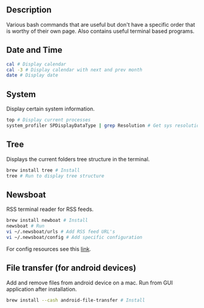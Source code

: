 ## Description

Various bash commands that are useful but don't have a specific order that is worthy of their own page. Also contains useful terminal based programs.

## Date and Time

```bash
cal # Display calendar
cal -3 # Display calendar with next and prev month
date # Display date
```

## System
Display certain system information.

```bash
top # Display current processes
system_profiler SPDisplayDataType | grep Resolution # Get sys resolution (MacOS)
```

## Tree
Displays the current folders tree structure in the terminal.

```bash
brew install tree # Install
tree # Run to display tree structure
```

## Newsboat
RSS terminal reader for RSS feeds.

```bash
brew install newboat # Install
newsboat # Run
vi ~/.newsboat/urls # Add RSS feed URL's
vi ~/.newsboat/config # Add specific configuration
```

For config resources see this [link](https://wiki.archlinux.org/index.php/Newsboat#Configuration).

## File transfer (for android devices)
Add and remove files from android device on a mac. Run from GUI application after installation.

```bash
brew install --cash android-file-transfer # Install
```

